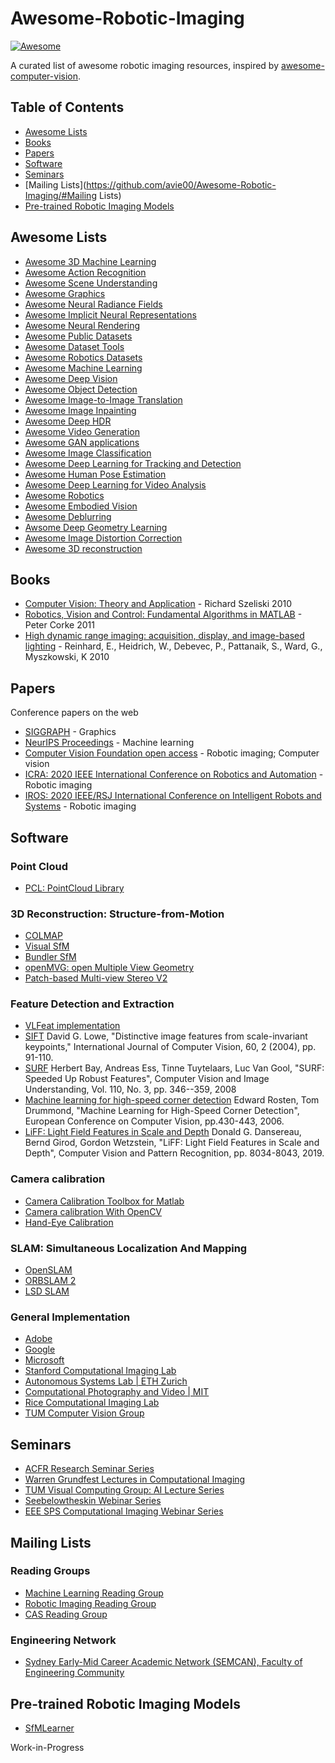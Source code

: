 # Awesome-Robotic-Imaging
[![Awesome](https://awesome.re/badge.svg)](https://awesome.re)


A curated list of awesome robotic imaging resources, inspired by [awesome-computer-vision](https://github.com/jbhuang0604/awesome-computer-vision). 

## Table of Contents
* [Awesome Lists](https://github.com/avie00/Awesome-Robotic-Imaging/#Awesome_Lists)
* [Books](https://github.com/avie00/Awesome-Robotic-Imaging/#Books)
* [Papers](https://github.com/avie00/Awesome-Robotic-Imaging/#Papers)
* [Software](https://github.com/avie00/Awesome-Robotic-Imaging/#Software)
* [Seminars](https://github.com/avie00/Awesome-Robotic-Imaging/#Seminars)
* [Mailing Lists](https://github.com/avie00/Awesome-Robotic-Imaging/#Mailing Lists)
* [Pre-trained Robotic Imaging Models](https://github.com/avie00/Awesome-Robotic-Imaging/#Pre-trained_Robotic_Imaging_Models)

## Awesome Lists
* [Awesome 3D Machine Learning](https://github.com/timzhang642/3D-Machine-Learning)
* [Awesome Action Recognition](https://github.com/jinwchoi/awesome-action-recognition)
* [Awesome Scene Understanding](https://github.com/bertjiazheng/awesome-scene-understanding)
* [Awesome Graphics](https://github.com/ericjang/awesome-graphics)
* [Awesome Neural Radiance Fields](https://github.com/yenchenlin/awesome-NeRF)
* [Awesome Implicit Neural Representations](https://github.com/vsitzmann/awesome-implicit-representations)
* [Awesome Neural Rendering](https://github.com/weihaox/awesome-neural-rendering)
* [Awesome Public Datasets](https://github.com/awesomedata/awesome-public-datasets)
* [Awesome Dataset Tools](https://github.com/jsbroks/awesome-dataset-tools)
* [Awesome Robotics Datasets](https://github.com/sunglok/awesome-robotics-datasets)
* [Awesome Machine Learning](https://github.com/josephmisiti/awesome-machine-learning)
* [Awesome Deep Vision](https://github.com/kjw0612/awesome-deep-vision)
* [Awesome Object Detection](https://github.com/amusi/awesome-object-detection)
* [Awesome Image-to-Image Translation](https://github.com/weihaox/awesome-image-translation)
* [Awesome Image Inpainting](https://github.com/1900zyh/Awesome-Image-Inpainting)
* [Awesome Deep HDR](https://github.com/vinthony/awesome-deep-hdr)
* [Awesome Video Generation](https://github.com/matthewvowels1/Awesome-Video-Generation)
* [Awesome GAN applications](https://github.com/nashory/gans-awesome-applications)
* [Awesome Image Classification](https://github.com/weiaicunzai/awesome-image-classification)
* [Awesome Deep Learning for Tracking and Detection](https://github.com/abhineet123/Deep-Learning-for-Tracking-and-Detection)
* [Awesome Human Pose Estimation](https://github.com/wangzheallen/awesome-human-pose-estimation)
* [Awesome Deep Learning for Video Analysis](https://github.com/HuaizhengZhang/Awsome-Deep-Learning-for-Video-Analysis)
* [Awesome Robotics](https://github.com/kiloreux/awesome-robotics)
* [Awesome Embodied Vision](https://github.com/ChanganVR/awesome-embodied-vision)
* [Awesome Deblurring](https://github.com/subeeshvasu/Awesome-Deblurring)
* [Awsome Deep Geometry Learning](https://github.com/subeeshvasu/Awsome_Deep_Geometry_Learning)
* [Awesome Image Distortion Correction](https://github.com/subeeshvasu/Awesome-Image-Distortion-Correction)
* [Awesome 3D reconstruction](https://github.com/openMVG/awesome_3DReconstruction_list)

## Books
* [Computer Vision: Theory and Application](http://szeliski.org/Book/) - Richard Szeliski 2010 
* [Robotics, Vision and Control: Fundamental Algorithms in MATLAB](https://link.springer.com/book/10.1007/978-3-642-20144-8) - Peter Corke 2011
* [High dynamic range imaging: acquisition, display, and image-based lighting](https://www.amazon.com/High-Dynamic-Range-Imaging-Second/dp/012374914X) - Reinhard, E., Heidrich, W., Debevec, P., Pattanaik, S., Ward, G., Myszkowski, K 2010

## Papers
Conference papers on the web
* [SIGGRAPH](https://dl.acm.org/) - Graphics
* [NeurIPS Proceedings](https://proceedings.neurips.cc//) - Machine learning
* [Computer Vision Foundation open access](https://openaccess.thecvf.com/menu) - Robotic imaging; Computer vision
* [ICRA: 2020 IEEE International Conference on Robotics and Automation](https://github.com/PaoPaoRobot/ICRA2020-paper-list) - Robotic imaging
* [IROS: 2020 IEEE/RSJ International Conference on Intelligent Robots and Systems](https://github.com/PaoPaoRobot/IROS2020-paper-list) - Robotic imaging

## Software
### Point Cloud
* [PCL: PointCloud Library](https://pointclouds.org/)

### 3D Reconstruction: Structure-from-Motion
* [COLMAP](https://colmap.github.io/)
* [Visual SfM](http://ccwu.me/vsfm/)
* [Bundler SfM](https://www.cs.cornell.edu/~snavely/bundler/)
* [openMVG: open Multiple View Geometry](http://imagine.enpc.fr/~moulonp/openMVG/)
* [Patch-based Multi-view Stereo V2](https://www.di.ens.fr/pmvs/)

### Feature Detection and Extraction
* [VLFeat implementation](https://www.vlfeat.org/) 
* [SIFT](https://www.cs.ubc.ca/~lowe/keypoints/) David G. Lowe, "Distinctive image features from scale-invariant keypoints," International Journal of Computer Vision, 60, 2 (2004), pp. 91-110.
* [SURF](https://people.ee.ethz.ch/~surf/) Herbert Bay, Andreas Ess, Tinne Tuytelaars, Luc Van Gool, "SURF: Speeded Up Robust Features", Computer Vision and Image Understanding, Vol. 110, No. 3, pp. 346--359, 2008
* [Machine learning for high-speed corner detection](https://www.edwardrosten.com/work/rosten_2006_machine.pdf) Edward Rosten, Tom Drummond, "Machine Learning for High-Speed Corner Detection", European Conference on Computer Vision, pp.430-443, 2006.
* [LiFF: Light Field Features in Scale and Depth](https://github.com/doda42/LiFF) Donald G. Dansereau, Bernd Girod, Gordon Wetzstein, "LiFF: Light Field Features in Scale and Depth", Computer Vision and Pattern Recognition, pp. 8034-8043, 2019.

### Camera calibration
* [Camera Calibration Toolbox for Matlab](http://www.vision.caltech.edu/bouguetj/calib_doc/)
* [Camera calibration With OpenCV](https://docs.opencv.org/master/dc/dbb/tutorial_py_calibration.html)
* [Hand-Eye Calibration](https://github.com/ZacharyTaylor/Camera-to-Arm-Calibration)

### SLAM: Simultaneous Localization And Mapping
* [OpenSLAM](https://openslam-org.github.io/)
* [ORBSLAM 2](https://github.com/raulmur/ORB_SLAM2)
* [LSD SLAM](https://github.com/tum-vision/lsd_slam)

### General Implementation
* [Adobe](https://github.com/adobe)
* [Google](https://github.com/google)
* [Microsoft](https://github.com/microsoft)
* [Stanford Computational Imaging Lab](https://github.com/computational-imaging)
* [Autonomous Systems Lab | ETH Zurich](https://github.com/ethz-asl)
* [Computational Photography and Video | MIT](https://projects.csail.mit.edu/photo/)
* [Rice Computational Imaging Lab](https://computationalimaging.rice.edu/code/)
* [TUM Computer Vision Group](https://github.com/tum-vision)

## Seminars
* [ACFR Research Seminar Series](https://confluence.acfr.usyd.edu.au/display/ACFR/ACFR+Research+Seminar+Series)
* [Warren Grundfest Lectures in Computational Imaging](https://visual.ee.ucla.edu/web_series/)
* [TUM Visual Computing Group: AI Lecture Series](https://niessner.github.io/TUM-AI-Lecture-Series/?fbclid=IwAR3qxbYd4ixlTqFzSPqUGXpJY9HnMjZaePsxt5e9cjKyc6sXQoiE6O4l7DE)
* [Seebelowtheskin Webinar Series](https://www.seebelowtheskin.org/webinars/?fbclid=IwAR3W-1DEcj9fsFLvNLx7z4XLhirhopqblno1YA-tx7QRmRWXqi-zqD5-cMc)
* [EEE SPS Computational Imaging Webinar Series](https://sites.google.com/view/sps-space)

## Mailing Lists

### Reading Groups
* [Machine Learning Reading Group](https://mailman.sydney.edu.au/mailman/listinfo/machinelearning)
* [Robotic Imaging Reading Group](https://lists.acfr.usyd.edu.au/mailman/listinfo/imgrg)
* [CAS Reading Group](http://listserv.uts.edu.au/mailman/listinfo/cas-perception)

### Engineering Network
* [Sydney Early-Mid Career Academic Network (SEMCAN), Faculty of Engineering Community](https://mailman.sydney.edu.au/mailman/listinfo/emcr.feng)

## Pre-trained Robotic Imaging Models
* [SfMLearner](https://github.com/tinghuiz/SfMLearner)

Work-in-Progress

